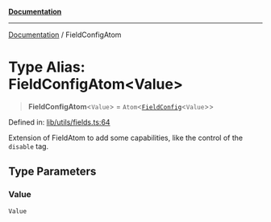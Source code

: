 [**Documentation**](../README.md)

***

[Documentation](../README.md) / FieldConfigAtom

# Type Alias: FieldConfigAtom\<Value\>

> **FieldConfigAtom**\<`Value`\> = `Atom`\<[`FieldConfig`](FieldConfig.md)\<`Value`\>\>

Defined in: [lib/utils/fields.ts:64](https://github.com/aldesgroup/goaldn/blob/6a7943d02984b1a6b41d76a3a483a1484b644076/lib/utils/fields.ts#L64)

Extension of FieldAtom to add some capabilities, like the control of the `disable` tag.

## Type Parameters

### Value

`Value`
